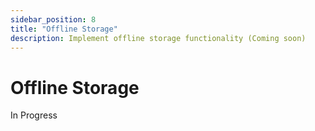 ```yaml
---
sidebar_position: 8
title: "Offline Storage"
description: Implement offline storage functionality (Coming soon)
---
```


# Offline Storage

In Progress

